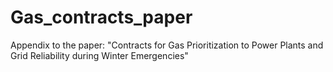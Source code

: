 # Gas_contracts_paper
Appendix to the paper: "Contracts for Gas Prioritization to Power Plants and Grid Reliability during Winter Emergencies"
